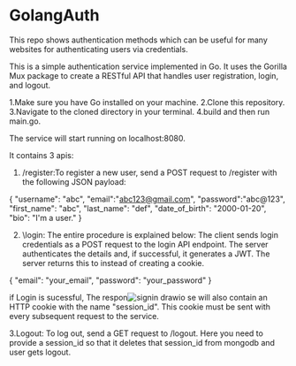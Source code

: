# GolangAuth
This repo shows authentication methods which can be useful for many websites for authenticating users via credentials.

This is a simple authentication service implemented in Go. It uses the Gorilla Mux package to create a RESTful API that handles user registration, login, and logout.


1.Make sure you have Go installed on your machine.
2.Clone this repository.
3.Navigate to the cloned directory in your terminal.
4.build and then run main.go.

The service will start running on localhost:8080.

It contains 3 apis:
1. /register:To register a new user, send a POST request to /register with the following JSON payload:

{
  "username": "abc",
  "email":"abc123@gmail.com",
  "password":"abc@123",
  "first_name": "abc",
  "last_name": "def",
  "date_of_birth": "2000-01-20",
  "bio": "I'm a user."
}

2. \login: The entire procedure is explained below: The client sends login credentials as a POST request to the login API endpoint. The server authenticates the details and, if successful, it generates a JWT. The server returns this to instead of creating a cookie.

{
  "email": "your_email",
  "password": "your_password"
}
 
if Login is sucessful, The respon![signin drawio](https://user-images.githubusercontent.com/76638891/220615185-5bf40187-d296-402c-8ab6-973820aae1f8.svg)
se will also contain an HTTP cookie with the name "session_id". This cookie must be sent with every subsequent request to the service.

3.Logout: To log out, send a GET request to /logout. Here you need to provide a session_id so that it deletes that session_id from mongodb and user gets logout.
